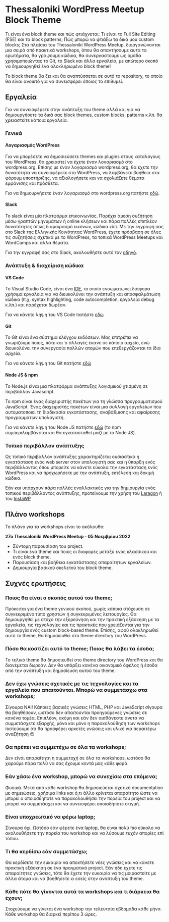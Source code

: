 # Thessaloniki WordPress Meetup Block Theme

Τι είναι ένα block theme και πώς φτιάχνεται; Τι είναι το Full Site Editing (FSE) και τα block patterns; Πώς μπορώ να φτιάξω τα δικά μου custom blocks; Στα πλαίσια του Thessaloniki WordPress Meetup, διοργανώνονται μια σειρά από πρακτικά workshops, όπου θα απαντήσουμε αυτά τα ερωτήματα, θα γράψουμε κώδικα, θα συνεργαστούμε ως ομάδα χρησιμοποιώντας το Git, το Slack και άλλα εργαλεία, με απώτερο σκοπό να δημιουργηθεί ένα ολοκληρωμένο block theme!

Το block theme θα ζει και θα αναπτύσσεται σε αυτό το repository, το οποίο θα είναι ανοικτό για να συνεισφέρει όποιος το επιθυμεί.

## Εργαλεία
Για να συνεισφέρετε στην ανάπτυξη του theme αλλά και για να δημιουργήσετε τα δικά σας block themes, custom blocks, patterns κ.λπ. θα χρειαστείτε κάποια εργαλεία.

### Γενικά
#### Λογαριασμός WordPress
Για να μπορέσετε να δημοσιεύσετε themes και plugins στους καταλόγους του WordPress, θα χρειαστεί να έχετε έναν λογαριασμό στο wordpress.org. Επίσης με έναν λογαριασμό wordpress.org, θα έχετε την δυνατότητα να συνεισφέρετε στο WordPress, να λαμβάνετε βοήθεια στα φόρουμ υποστήριξης, να αξιολογήσετε και να σχολιάζετε θέματα εμφάνισης και πρόσθετα.

Για να δημιουργήσετε έναν λογαριασμό στο wordpress.org πατήστε [εδώ](https://login.wordpress.org/register?locale=el).

#### Slack
Το slack είναι μία πλατφόρμα επικοινωνίας. Παρέχει άμεση συζήτηση μέσω γραπτών μηνυμάτων ή online κλήσεων και πάρα πολλές επιπλέον δυνατότητες όπως διαμοιρασμό εικόνων, κώδικα κλπ. Με την εγγραφή σας στο Slack της Ελληνικής Κοινότητας WordPress, έχετε πρόσβαση σε όλες τις συζητήσεις σχετικά με το WordPress, τα τοπικά WordPress Meetups και WordCamps και άλλα θέματα.

Για την εγγραφή σας στο Slack, ακολουθήστε αυτό τον [οδηγό](https://wpgreece.org/wordpress-greece-slack/).

### Ανάπτυξη & διαχείριση κώδικα
#### VS Code
Το Visual Studio Code, είναι ένα [IDE](https://en.wikipedia.org/wiki/Integrated_development_environment), το οποίο ενσωματώνει διάφορα χρήσιμα εργαλεία για να διευκολύνει την ανάπτυξη και αποσφαλμάτωση κώδικα (π.χ. syntax highlighting, code autocompletion, εργαλεία debug κ.λπ.) και παρέχεται δωρέαν.

Για να κάνετε λήψη του VS Code πατήστε [εδώ](https://code.visualstudio.com/Download)

#### Git
Το Git είναι ένα σύστημα ελέγχου εκδόσεων. Μας επιτρέπει να γνωρίζουμε ποιος, πότε και τι άλλαγές έκανε σε κάποιο αρχείο, ενώ διευκολύνει την συνεργασία πολλών ατομών που επεξεργάζονται τα ίδια αρχεία.

Για να κάνετε λήψη του Git πατήστε [εδώ](https://git-scm.com/)

#### Node JS & npm
Το Node.js είναι μια πλατφόρμα ανάπτυξης λογισμικού χτισμένη σε περιβάλλον Javascript.

Το npm είναι ένας διαχειριστής πακέτων για τη γλώσσα προγραμματισμού JavaScript. Ένας διαχειριστής πακέτων είναι μια συλλογή εργαλείων που αυτοματοποιεί τη διαδικασία εγκατάστασης, αναβάθμισης και αφαίρεσης προγραμμάτων υπολογιστή.

Για να κάνετε λήψη του Node JS πατήστε [εδώ](https://nodejs.org/en/download/) (το npm συμπεριλαμβάνεται και θα εγκατασταθεί μαζί με το Node JS).

### Τοπικό περιβάλλον ανάπτυξης
Ως τοπικό περιβάλλον ανάπτυξης χαρακτηρίζεται ουσιαστικά η εγκατάσταση ενός web server στον υπολογιστή σας και η ύπαρξη ενός περιβάλλοντος όπου μπορείτε να κάνετε εύκολα την εγκατάσταση ενός WordPress και να προχωρήσετε με την ανάπτυξη, εκτέλεση και δοκιμή κώδικα.

Εάν και υπάρχουν πάρα πολλές εναλλακτικές για την δημιουργία ενός τοπικού περιβάλλοντος ανάπτυξης, προτείνουμε την χρήση του [Laragon](https://laragon.org/) ή του [InstaWP](https://instawp.com/)

## Πλάνο workshops
Το πλάνο για τα workshops είναι το ακόλουθο:

**27o Thessaloniki WordPress Meetup - 05 Νοεμβρίου 2022**
- Σύντομη παρουσίαση του project.
- Τι είναι ένα theme και ποιες οι διαφορές μεταξύ ενός κλασσικού και ενός block theme.
- Παρουσίαση και βοήθεια εγκατάστασης απαραίτητων εργαλείων.
- Δημιουργία βασικού σκελετού του block theme.

## Συχνές ερωτήσεις
### Ποιος θα είναι ο σκοπός αυτού του theme;
Πρόκειται για ένα theme γενικού σκοπού, χωρίς κάποια στόχευση σε συγκεκριμένο τύπο χρηστών ή συγκεκριμένες λειτουργίες. Θα δημιουργηθεί με στόχο την εξερεύνηση και την πρακτική εξάσκηση με τα εργαλεία, τις τεχνολογίες και τις πρακτικές που χρειάζονται για την δημιουργία ενός custom block-based theme. Επίσης, αφού ολοκληρωθεί αυτό το theme, θα δημοσιευθεί στο theme directory του WordPress.

### Πόσο θα κοστίζει αυτό το theme; Ποιος θα λάβει τα έσοδα;
Το τελικό theme θα δημοσιευθεί στο theme directory του WordPress και θα διανέμεται δωρεάν. Δεν θα υπάρξει κανένα οικονομικό όφελος ή έσοδα από την ανάπτυξη και δημοσίευση αυτού του theme.

### Δεν έχω γνώσεις σχετικές με τις τεχνολογίες και τα εργαλεία που απαιτούνται. Μπορώ να συμμετάσχω στα workshops;
Σίγουρα ΝΑΙ! Κάποιες βασικές γνώσεις HTML, PHP και JavaScript σίγουρα θα βοηθήσουν, ωστόσο δεν απαιτούνται προηγούμενες γνώσεις σε κανένα τομέα. Επιπλέον, ακόμη και εάν δεν αισθάνεστε άνετα να συμμετάσχετε εξαρχής, μόνο και μόνο η παρακολούθηση των workshops πιστεύουμε ότι θα προσφέρει αρκετές γνώσεις και υλικό για περαιτέρω αναζήτηση 😉

### Θα πρέπει να συμμετέχω σε όλα τα workshops;
Δεν είναι απαραίτητη η συμμετοχή σε όλα τα workshops, ωστόσο θα χαρούμε πάρα πολύ να σας έχουμε κοντά μας κάθε φορά.

### Εάν χάσω ένα workshop, μπορώ να συνεχίσω στα επόμενα;
Φυσικά. Μετά από κάθε workshop θα δημοσιεύεται σχετικό documentation με σημειώσεις, χρήσιμα links και ό,τι άλλο κρίνεται απαραίτητο ώστε να μπορεί ο οποιοσδήποτε να παρακολουθήσει την πορεία του project και να μπορεί να συμμετάσχει και να συνεισφέρει οποιαδήποτε στιγμή.

### Είναι υποχρεωτικό να φέρω laptop;
Σίγουρα όχι. Ωστόσο εάν φέρετε ένα laptop, θα είναι πολύ πιο εύκολο να ακολουθήσετε την πορεία του workshop και να λύσουμε τυχόν απορίες επί τόπου.

### Τι θα κερδίσω εάν συμμετάσχω;
Θα κερδίσετε την ευκαιρία να αποκτήσετε νέες γνώσεις και να κάνετε πρακτική εξάσκηση σε ένα πραγματικό project. Εάν ήδη έχετε τις απαραίτητες γνώσεις, τότε θα έχετε την ευκαιρία να τις μοιραστείτε με άλλα άτομα και να βοηθήσετε κι εσείς στην ανάπτυξη του theme.

### Κάθε πότε θα γίνονται αυτά τα workshops και τι διάρκεια θα έχουν;
Στοχεύουμε να γίνεται ένα workshop την τελευταία εβδομάδα κάθε μήνα. Κάθε workshop θα διαρκεί περίπου 3 ώρες.
